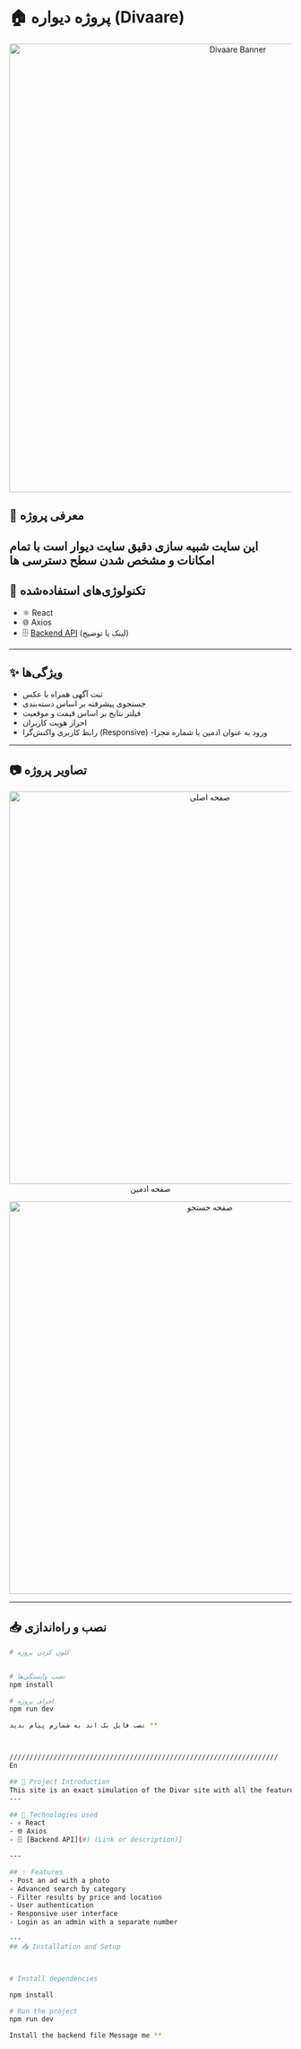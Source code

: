 # 🏠 پروژه دیواره (Divaare)

<p align="center">
  <img src="../redmi_img/homepage.png" alt="Divaare Banner" width="800"/>
</p>

## 📌 معرفی پروژه
این سایت شبیه سازی دقیق سایت دیوار است با تمام امکانات و مشخص شدن سطح دسترسی ها 
---

## 🚀 تکنولوژی‌های استفاده‌شده
- ⚛️ React
- 🌐 Axios
- 🗄️ [Backend API](#) (لینک یا توضیح)


---

## ✨ ویژگی‌ها
- ثبت آگهی همراه با عکس
- جستجوی پیشرفته بر اساس دسته‌بندی
- فیلتر نتایج بر اساس قیمت و موقعیت
- احراز هویت کاربران
- رابط کاربری واکنش‌گرا (Responsive)
-ورود به عنوان ادمین با شماره مجزا

---

## 📷 تصاویر پروژه
<p align="center">
  <img src="../redmi_img/admin.png" alt="صفحه اصلی" width="700"/>
  صفحه ادمین 
</p>

<p align="center">
  <img src="../redmi_img/login.png.png" alt="صفحه جستجو" width="700"/>
</p>

---

## 📥 نصب و راه‌اندازی

```bash
# کلون کردن پروژه


# نصب وابستگی‌ها
npm install

# اجرای پروژه
npm run dev

نصب فایل بک اند به شمارم پیام بدید **



///////////////////////////////////////////////////////////////////
En

## 📌 Project Introduction
This site is an exact simulation of the Divar site with all the features and specified access levels 
---

## 🚀 Technologies used
- ⚛️ React
- 🌐 Axios
- 🗄️ [Backend API](#) (Link or description)]

---

## ✨ Features
- Post an ad with a photo
- Advanced search by category
- Filter results by price and location
- User authentication
- Responsive user interface
- Login as an admin with a separate number

---
## 📥 Installation and Setup



# Install dependencies

npm install

# Run the project
npm run dev

Install the backend file Message me **